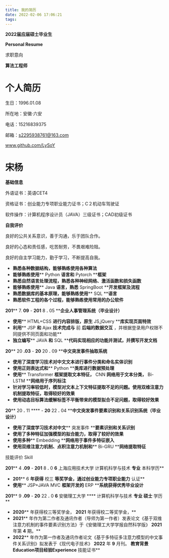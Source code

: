 ```yaml
---
title: 我的简历
date: 2022-02-06 17:06:21
tags:
---
```

**2022届应届硕士毕业生**

**Personal Resume**

求职意向

**算法工程师**

# **个人简历**

生日：1996.01.08

所在地：安徽·六安

电话：15216839375

邮箱：s2295938761@163.com

www.github.com/LySoY

# **宋杨**

**基础信息**

外语证书：英语CET4

资格证书：创业能力专项职业能力证书；C２机动车驾驶证

软件操作：计算机程序设计员（JAVA）三级证书；CAD初级证书

**自我评价**

良好的公共关系意识，善于沟通，乐于团队合作。

良好的心态和责任感，吃苦耐劳，不畏艰难险阻。

良好的自主学习能力，勤于学习，不断提高自我。

- **熟悉各种数据结构，能够熟练使用各种算法**
- **能够熟练使用**** Python ****语言和**** Pytorch ****框架**
- **熟悉自然语言处理流程，熟悉各种神经网络、激活函数和损失函数**
- **能够熟练使用**** Java ****语言，熟悉**** SpringBoot ****开发框架及流程**
- **熟悉数据库的基本原理，能够熟练使用**** SQL ****语言**
- **熟悉软件工程的各个过程，能够熟练使用常用的办公软件**

**201**** 7. ****09**** - ****201**** 8 ****.**** 05 ****企业人事管理系统（毕业设计）**

- **使用**** HTML+CSS ****进行内容排版，原生**** JS,jQuery ****库实现页面特效**
- **利用**** JSP ****和**** Ajax ****技术完成与**** 前 ****后端的数据交互**** ，并根据登录用户权限不同提供不同页面和功能**
- **独立编写**** JAVA ****和**** SQL ****代码实现相应的功能并测试，并撰写开发文档**

**20**** 20 ****.03**** - ****20**** 20 ****.**** 09 ****中文突发事件抽取系统**

- **使用了深度学习技术对中文文本进行事件分类和命名实体识别**
- **使用正则表达式和**** Python ****类库进行数据预处理**
- **使用**** Transformer ****框架提取文本特征，**** CNN ****网络用于文本分类，**** Bi-LSTM ****网络用于序列标注**
- **针对学习率较低时，模型对文本上下文特征提取不足的问题。使用双维注意力机制提取特征，取得较好的效果**
- **使用动态目标算法缓解标签不平衡带来的模型拟合不足问题，取得较好效果**

**20**** 20 ****.**** 11 **** - ****20**** 22 ****.**** 04 ****中文突发事件要素识别和关系识别系统（毕业设计）**

- **使用了深度学习技术对中文**** 突发事件 ****要素识别和关系识别**
- **使用了多种特征加强模型的拟合能力，取得了较好的效果**
- **使用多种**** Embedding ****网络用于事件多特征嵌入**
- **使用双维注意力机制、点积注意力机制和**** Bi-GRU ****网络提取特征**

技能评价 Skill

**201**** 4 ****.09**** - ****201**** 8 ****.**** 0 ****6**** 上海应用技术大学 计算机科学与技术 ****专业**** 本科学历**

- **201**** 6 ****年获得**** 校三 ****等奖学金，通过创业能力专项职业能力**** 认证**
- **使用**** JSP+JAVA MVC ****框架开发的**** ERP ****系统获得优秀毕业设计**

**201**** 9 ****.09**** - ****20**** 22 ****.**** 0 ****6**** 安徽理工大学 **** 计算机科学与技术 ****专业**  **硕士**** 学历**

- **2020**** 年获得校三等奖学金， ****2021**** 年获得校二等奖学金，**
- **2021**** 年作为第二作者及通讯作者（导师为第一作者）发表论文《基于双维注意力机制的事件要素识别方法》于《安徽理工大学学报自然科学版》 ****2021**** 年第 ****4**** 期。**
- **2022**** 年作为第一作者及通讯作者论文《基于多特征多注意力模型的中文事件关系识别》拟发表于《现代电子技术》 ****2022**** 年 ****9**** 月刊。 **教育背景 Education项目经验Experience** 技能证书**

